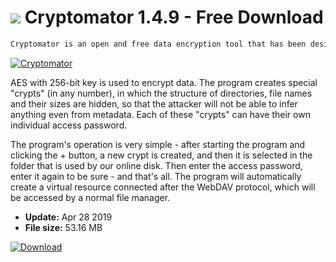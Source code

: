 # ![](https://cdn.softexe.net/static/icon/3/cryptomator-8180.png) Cryptomator 1.4.9 - Free Download

```sh
Cryptomator is an open and free data encryption tool that has been designed to work with all online disks that use synchronization mechanisms with local catalogs. The entire encryption takes place on the client's side so that the data does not fall into the hands of unauthorized persons
```
[![Cryptomator](https://gallery.dpcdn.pl/imgc/Tools/70873/g_-_420x350_1.5_-_x20160808152842_0.png)](https://softexe.net/win/internet/cloud-storage/cryptomator:hphR.html)

AES with 256-bit key is used to encrypt data. The program creates special "crypts" (in any number), in which the structure of directories, file names and their sizes are hidden, so that the attacker will not be able to infer anything even from metadata. Each of these "crypts" can have their own individual access password. 
 
 
 The program's operation is very simple - after starting the program and clicking the + button, a new crypt is created, and then it is selected in the folder that is used by our online disk. Then enter the access password, enter it again to be sure - and that's all. The program will automatically create a virtual resource connected after the WebDAV protocol, which will be accessed by a normal file manager.


- **Update:** Apr 28 2019
- **File size:** 53.16 MB

[![Download](https://cdn.softexe.net/static/img/download.png)](https://softexe.net/win/internet/cloud-storage/cryptomator:hphR.html)

